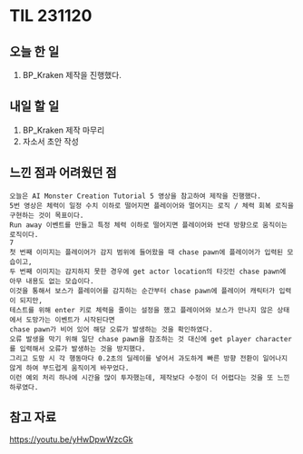 TIL 231120
======


오늘 한 일
------

  1. BP_Kraken 제작을 진행했다.



내일 할 일
------
  1. BP_Kraken 제작 마무리
  2. 자소서 초안 작성 



느낀 점과 어려웠던 점
------
```
오늘은 AI Monster Creation Tutorial 5 영상을 참고하여 제작을 진행했다.
5번 영상은 체력이 일정 수치 이하로 떨어지면 플레이어와 멀어지는 로직 / 체력 회복 로직을 구현하는 것이 목표이다.
Run away 이벤트를 만들고 특정 체력 이하로 떨어지면 플레이어와 반대 방향으로 움직이는 로직이다.
7
첫 번째 이미지는 플레이어가 감지 범위에 들어왔을 때 chase pawn에 플레이어가 입력된 모습이고,
두 번째 이미지는 감지하지 못한 경우에 get actor location의 타깃인 chase pawn에 아무 내용도 없는 모습이다.
이것을 통해서 보스가 플레이어를 감지하는 순간부터 chase pawn에 플레이어 캐릭터가 입력이 되지만,
테스트를 위해 enter 키로 체력을 줄이는 설정을 했고 플레이어와 보스가 만나지 않은 상태에서 도망가는 이벤트가 시작된다면
chase pawn가 비어 있어 해당 오류가 발생하는 것을 확인하였다. 
오류 발생을 막기 위해 일단 chase pawn을 참조하는 것 대신에 get player character를 입력해서 오류가 발생하는 것을 방지했다.
그리고 도망 시 각 행동마다 0.2초의 딜레이를 넣어서 과도하게 빠른 방향 전환이 일어나지 않게 하여 부드럽게 움직이게 바꾸었다.
이런 예외 처리 하나에 시간을 많이 투자했는데, 제작보다 수정이 더 어렵다는 것을 또 느낀 하루였다.

```

참고 자료
------
https://youtu.be/yHwDpwWzcGk
